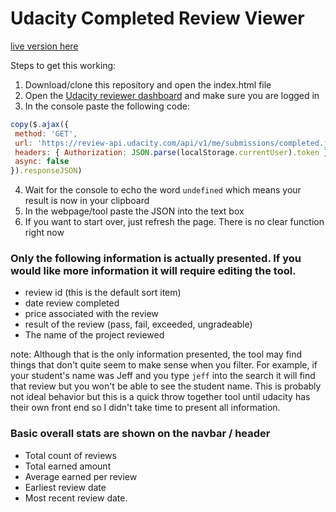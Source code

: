 # Udacity Completed Review Viewer

[live version here](https://simplydallas.github.io/udacityreviewparser/)

Steps to get this working:

 1. Download/clone this repository and open the index.html file
 2. Open the [Udacity reviewer dashboard](https://review.udacity.com/#!/submissions/dashboard) and make sure you are logged in
 3. In the console paste the following code:
 ```javascript
 copy($.ajax({
  method: 'GET',
  url: 'https://review-api.udacity.com/api/v1/me/submissions/completed.json',
  headers: { Authorization: JSON.parse(localStorage.currentUser).token },
  async: false
}).responseJSON)
 ```
 4. Wait for the console to echo the word `undefined` which means your result is now in your clipboard
 5. In the webpage/tool paste the JSON into the text box
 6. If you want to start over, just refresh the page.  There is no clear function right now

 ### Only the following information is actually presented.  If you would like more information it will require editing the tool.

 * review id (this is the default sort item)
 * date review completed
 * price associated with the review
 * result of the review (pass, fail, exceeded, ungradeable)
 * The name of the project reviewed

 note: Although that is the only information presented, the tool may find things that don't quite seem to make sense when you filter.  For example, if your student's name was Jeff and you type `jeff` into the search it will find that review but you won't be able to see the student name.  This is probably not ideal behavior but this is a quick throw together tool until udacity has their own front end so I didn't take time to present all information.

 ### Basic overall stats are shown on the navbar / header

 * Total count of reviews
 * Total earned amount
 * Average earned per review
 * Earliest review date
 * Most recent review date.
